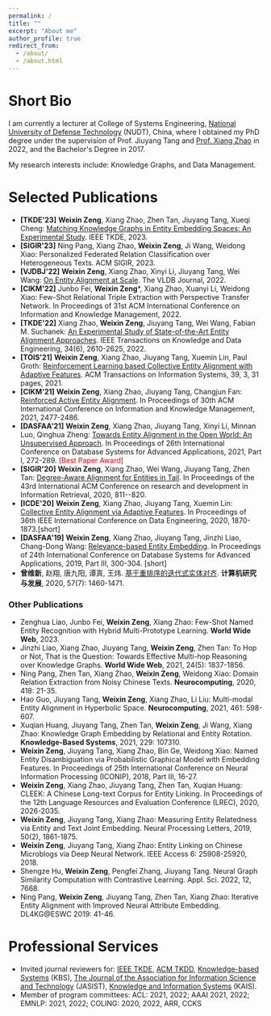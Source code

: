 ```yaml
---
permalink: /
title: ""
excerpt: "About me"
author_profile: true
redirect_from: 
  - /about/
  - /about.html
---
```


# Short Bio
I am currently a lecturer at College of Systems Engineering, [National University of Defense Technology](https://english.nudt.edu.cn/) (NUDT), China, where I obtained my PhD degree under the supervision of Prof. Jiuyang Tang and [Prof. Xiang Zhao](https://xiangz-nudt.github.io/) in 2022, and the Bachelor's Degree in 2017. 

My research interests include: Knowledge Graphs, and Data Management.

# Selected Publications
* **[TKDE'23]** **Weixin Zeng**, Xiang Zhao, Zhen Tan, Jiuyang Tang, Xueqi Cheng: [Matching Knowledge Graphs in Entity Embedding Spaces: An Experimental Study](https://ieeexplore.ieee.org/document/10114983). IEEE TKDE, 2023.
* **[SIGIR'23]** Ning Pang, Xiang Zhao, **Weixin Zeng**, Ji Wang, Weidong Xiao: Personalized Federated Relation Classification over Heterogeneous Texts. ACM SIGIR, 2023.
* **[VJDBJ'22]** **Weixin Zeng**, Xiang Zhao, Xinyi Li, Jiuyang Tang, Wei Wang: [On Entity Alignment at Scale](https://link.springer.com/article/10.1007/s00778-021-00703-3). The VLDB Journal, 2022.
* **[CIKM'22]** Junbo Fei, **Weixin Zeng***, Xiang Zhao, Xuanyi Li, Weidong Xiao: Few-Shot Relational Triple Extraction with Perspective Transfer Network. In Proceedings of 31st ACM International Conference on Information and Knowledge Management, 2022. 
* **[TKDE'22]** Xiang Zhao, **Weixin Zeng**, Jiuyang Tang, Wei Wang, Fabian M. Suchanek: [An Experimental Study of State-of-the-Art Entity Alignment Approaches](https://ieeexplore.ieee.org/document/9174835). IEEE Transactions on Knowledge and Data Engineering, 34(6), 2610-2625, 2022.
* **[TOIS'21]** **Weixin Zeng**, Xiang Zhao, Jiuyang Tang, Xuemin Lin, Paul Groth: [Reinforcement Learning based Collective Entity Alignment with Adaptive Features](https://dl.acm.org/doi/10.1145/3446428). ACM Transactions on Information Systems, 39, 3, 31 pages, 2021. 
* **[CIKM'21]** **Weixin Zeng**, Xiang Zhao, Jiuyang Tang, Changjun Fan: [Reinforced Active Entity Alignment](https://dl.acm.org/doi/abs/10.1145/3459637.3482472). In Proceedings of 30th ACM International Conference on Information and Knowledge Management, 2021, 2477-2486. 
* **[DASFAA'21]** **Weixin Zeng**, Xiang Zhao, Jiuyang Tang, Xinyi Li, Minnan Luo, Qinghua Zheng: [Towards Entity Alignment in the Open World: An Unsupervised Approach](https://link.springer.com/article/10.1007/s41019-022-00178-4). In Proceedings of 26th International Conference on Database Systems for Advanced Applications, 2021, Part I, 272-289. <font color=Red>[Best Paper Award]</font>
* **[SIGIR'20]** **Weixin Zeng**, Xiang Zhao, Wei Wang, Jiuyang Tang, Zhen Tan: [Degree-Aware Alignment for Entities in Tail](https://dl.acm.org/doi/abs/10.1145/3397271.3401161). In Proceedings of the 43rd International ACM Conference on research and development in Information Retrieval, 2020, 811--820.
* **[ICDE'20]** **Weixin Zeng**, Xiang Zhao, Jiuyang Tang, Xuemin Lin: [Collective Entity Alignment via Adaptive Features](https://ieeexplore.ieee.org/document/9101599). In Proceedings of 36th IEEE International Conference on Data Engineering, 2020, 1870-1873.[short] 
* **[DASFAA'19]** **Weixin Zeng**, Xiang Zhao, Jiuyang Tang, Jinzhi Liao, Chang-Dong Wang: [Relevance-based Entity Embedding](https://link.springer.com/chapter/10.1007/978-3-030-18590-9_33). In Proceedings of 24th International Conference on Database Systems for Advanced Applications, 2019, Part III, 300-304. [short] 
* **曾维新**, 赵翔, 唐九阳, 谭真, 王炜. [基于重排序的迭代式实体对齐](https://crad.ict.ac.cn/CN/10.7544/issn1000-1239.2020.20190643). **计算机研究与发展**, 2020, 57(7): 1460-1471. 

### Other Publications
* Zenghua Liao, Junbo Fei, **Weixin Zeng**, Xiang Zhao: Few-Shot Named Entity Recognition with Hybrid Multi-Prototype Learning. **World Wide Web**, 2023.
* Jinzhi Liao, Xiang Zhao, Jiuyang Tang, **Weixin Zeng**, Zhen Tan: To Hop or Not, That is the Question: Towards Effective Multi-hop Reasoning over Knowledge Graphs. **World Wide Web**, 2021, 24(5): 1837-1856.
* Ning Pang, Zhen Tan, Xiang Zhao, **Weixin Zeng**, Weidong Xiao: Domain Relation Extraction from Noisy Chinese Texts. **Neurocomputing**, 2020, 418: 21-35.
* Hao Guo, Jiuyang Tang, **Weixin Zeng**, Xiang Zhao, Li Liu: Multi-modal Entity Alignment in Hyperbolic Space. **Neurocomputing**, 2021, 461: 598-607.
* Xuqian Huang, Jiuyang Tang, Zhen Tan, **Weixin Zeng**, Ji Wang, Xiang Zhao: Knowledge Graph Embedding by Relational and Entity Rotation. **Knowledge-Based Systems**, 2021, 229: 107310.
* **Weixin Zeng**, Jiuyang Tang, Xiang Zhao, Bin Ge, Weidong Xiao: Named Entity Disambiguation via Probabilistic Graphical Model with Embedding Features. In Proceedings of 25th International Conference on Neural Information Processing (ICONIP), 2018, Part III, 16-27. 
* **Weixin Zeng**, Xiang Zhao, Jiuyang Tang, Zhen Tan, Xuqian Huang: CLEEK: A Chinese Long-text Corpus for Entity Linking. In Proceedings of the 12th Language Resources and Evaluation Conference (LREC), 2020, 2026-2035.
* **Weixin Zeng**, Jiuyang Tang, Xiang Zhao: Measuring Entity Relatedness via Entity and Text Joint Embedding. Neural Processing Letters, 2019, 50(2), 1861-1875.
* **Weixin Zeng**, Jiuyang Tang, Xiang Zhao: Entity Linking on Chinese Microblogs via Deep Neural Network. IEEE Access 6: 25908-25920, 2018.
* Shengze Hu, **Weixin Zeng**, Pengfei Zhang, Jiuyang Tang. Neural Graph Similarity Computation with Contrastive Learning. Appl. Sci. 2022, 12, 7668.
* Ning Pang, **Weixin Zeng**, Jiuyang Tang, Zhen Tan, Xiang Zhao: Iterative Entity Alignment with Improved Neural Attribute Embedding. DL4KG@ESWC 2019: 41-46. 


# Professional Services

* Invited journal reviewers for: [IEEE TKDE](https://ieeexplore.ieee.org/xpl/RecentIssue.jsp?punumber=69), [ACM TKDD](https://dl.acm.org/journal/tkdd), [Knowledge-based Systems](https://www.sciencedirect.com/journal/knowledge-based-systems) (KBS), [The Journal of the Association for Information Science and Technology](https://asistdl.onlinelibrary.wiley.com/journal/23301643) (JASIST), [Knowledge and Information Systems](https://www.springer.com/journal/10115) (KAIS).
* Member of program committees: ACL: 2021, 2022; AAAI 2021, 2022; EMNLP: 2021, 2022; COLING: 2020, 2022, ARR, CCKS

